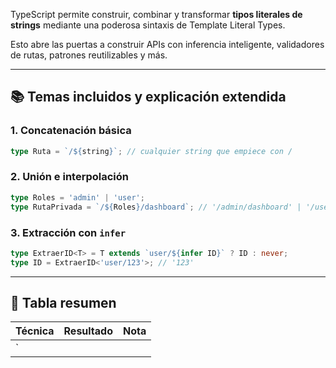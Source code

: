 

TypeScript permite construir, combinar y transformar **tipos literales de strings** mediante una poderosa sintaxis de Template Literal Types.

Esto abre las puertas a construir APIs con inferencia inteligente, validadores de rutas, patrones reutilizables y más.

---

## 📚 Temas incluidos y explicación extendida

### 1. Concatenación básica
```ts
type Ruta = `/${string}`; // cualquier string que empiece con /
```

### 2. Unión e interpolación
```ts
type Roles = 'admin' | 'user';
type RutaPrivada = `/${Roles}/dashboard`; // '/admin/dashboard' | '/user/dashboard'
```

### 3. Extracción con `infer`
```ts
type ExtraerID<T> = T extends `user/${infer ID}` ? ID : never;
type ID = ExtraerID<'user/123'>; // '123'
```

---

## 🧠 Tabla resumen
| Técnica | Resultado | Nota |
|---------|-----------|------|
| `
